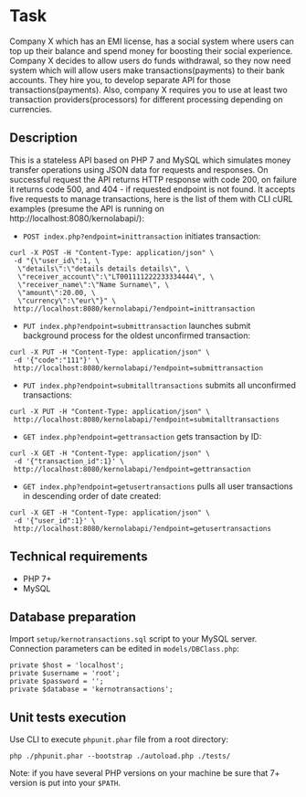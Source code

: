  # Task
 
 Company X which has an EMI license, has a social system where users can top up their balance and spend money for boosting their social experience. Company X decides to allow users do funds withdrawal, so they now need system which will allow users make transactions(payments) to their bank accounts. They hire you, to develop separate API for those transactions(payments). Also, company X requires you to use at least two transaction providers(processors) for different processing depending on currencies.

 ## Description
 This is a stateless API based on PHP 7 and MySQL which simulates money transfer operations using JSON data for requests and responses. On successful request the API returns HTTP response with code 200, on failure it returns code 500, and 404 - if requested endpoint is not found.
 It accepts five requests to manage transactions, here is the list of them with CLI cURL examples (presume the API is running on http://localhost:8080/kernolabapi/):
 - `POST index.php?endpoint=inittransaction` initiates transaction:
```
curl -X POST -H "Content-Type: application/json" \
 -d "{\"user_id\":1, \
  \"details\":\"details details details\", \
  \"receiver_account\":\"LT001111222233334444\", \
  \"receiver_name\":\"Name Surname\", \
  \"amount\":20.00, \
  \"currency\":\"eur\"}" \
 http://localhost:8080/kernolabapi/?endpoint=inittransaction
```
 - `PUT index.php?endpoint=submittransaction` launches submit background process for the oldest unconfirmed transaction:
```
curl -X PUT -H "Content-Type: application/json" \
 -d '{"code":"111"}' \
 http://localhost:8080/kernolabapi/?endpoint=submittransaction
```
 - `PUT index.php?endpoint=submitalltransactions` submits all unconfirmed transactions:
```
curl -X PUT -H "Content-Type: application/json" \
 http://localhost:8080/kernolabapi/?endpoint=submitalltransactions
```
 - `GET index.php?endpoint=gettransaction` gets transaction by ID:
```
curl -X GET -H "Content-Type: application/json" \
 -d '{"transaction_id":1}' \
 http://localhost:8080/kernolabapi/?endpoint=gettransaction
```
 - `GET index.php?endpoint=getusertransactions` pulls all user transactions in descending order of date created:
```
curl -X GET -H "Content-Type: application/json" \
 -d '{"user_id":1}' \
 http://localhost:8080/kernolabapi/?endpoint=getusertransactions
```

 ## Technical requirements

 -	PHP 7+
 -	MySQL
 
 ## Database preparation
 
 Import `setup/kernotransactions.sql` script to your MySQL server.
 Connection parameters can be edited in `models/DBClass.php`:
 ```
private $host = 'localhost';
private $username = 'root';
private $password = '';
private $database = 'kernotransactions';
```

 ## Unit tests execution
 
 Use CLI to execute `phpunit.phar` file from a root directory:
 ```
 php ./phpunit.phar --bootstrap ./autoload.php ./tests/
 ```
 Note: if you have several PHP versions on your machine be sure that 7+ version is put into your `$PATH`.
 
